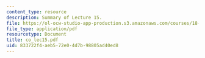 ```yaml
---
content_type: resource
description: Summary of Lecture 15.
file: https://ol-ocw-studio-app-production.s3.amazonaws.com/courses/18-997-topics-in-combinatorial-optimization-spring-2004/833722f4aeb572e04d7b98805ad40ed8_co_lec15.pdf
file_type: application/pdf
resourcetype: Document
title: co_lec15.pdf
uid: 833722f4-aeb5-72e0-4d7b-98805ad40ed8
---
```

